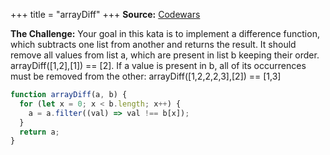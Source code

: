+++
title = "arrayDiff"
+++
**Source:** [Codewars](https://www.codewars.com/kata/523f5d21c841566fde000009/)

**The Challenge:** Your goal in this kata is to implement a difference function, which subtracts one list from another and returns the result. It should remove all values from list a, which are present in list b keeping their order. arrayDiff([1,2],[1]) == [2]. If a value is present in b, all of its occurrences must be removed from the other: arrayDiff([1,2,2,2,3],[2]) == [1,3]

```js
function arrayDiff(a, b) {
  for (let x = 0; x < b.length; x++) {
    a = a.filter((val) => val !== b[x]);
  }
  return a;
}
```
